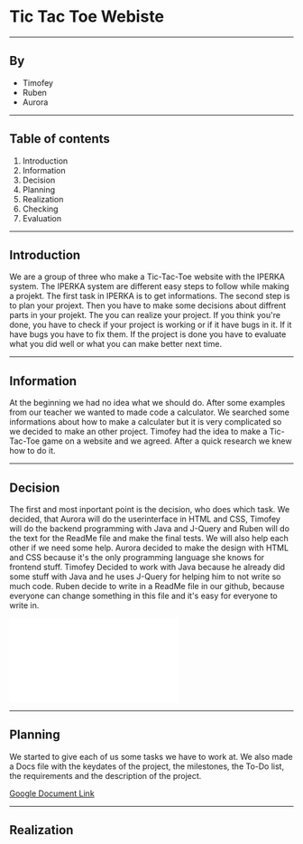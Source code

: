 # Tic Tac Toe Webiste

---

## By

- Timofey
- Ruben
- Aurora

---

## Table of contents

1. Introduction
2. Information
3. Decision
4. Planning
5. Realization
6. Checking
7. Evaluation

---

## Introduction

We are a group of three who make a Tic-Tac-Toe website with the IPERKA system.
The IPERKA system are different easy steps to follow while making a projekt. The first task in IPERKA is to get informations. The second step is to plan your projext. Then you have to make some decisions about diffrent parts in your projekt. The you can realize your project. If you think you're done, you have to check if your project is working or if it have bugs in it. If it have bugs you have to fix them. If the project is done you have to evaluate what you did well or what you can make better next time.

---

## Information

At the beginning we had no idea what we should do. After some examples from our teacher we wanted to made code a calculator. We searched some informations about how to make a calculater but it is very complicated so we decided to make an other project. Timofey had the idea to make a Tic-Tac-Toe game on a website and we agreed. After a quick research we knew how to do it.

---

## Decision

The first and most inportant point is the decision, who does which task. We decided, that Aurora will do the userinterface in HTML and CSS, Timofey will do the backend programming with Java and J-Query and Ruben will do the text for the ReadMe file and make the final tests. We will also help each other if we need some help. Aurora decided to make the design with HTML and CSS because it's the only programming language she knows for frontend stuff. Timofey Decided to work with Java because he already did some stuff with Java and he uses J-Query for helping him to not write so much code. Ruben decide to write in a ReadMe file in our github, because everyone can change something in this file and it's easy for everyone to write in.

![Desicion Matrix](docs/DesicionMatri.md)

---

## Planning

We started to give each of us some tasks we have to work at. We also made a Docs file with the keydates of the project, the milestones, the To-Do list, the requirements and the description of the project.

[Google Document Link](https://docs.google.com/document/d/1Q76CZHwCyf05I1FYw0I5LlIXezh8ZpCCi-Iak7Qj9XI/edit)

---

## Realization




